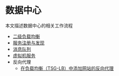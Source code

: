 # 数据中心
本文描述数据中心的相关工作流程

- [二级负载均衡](second-lb/README.md)
- [服务注册与发现](service-register/README.md)
- [消息队列](mq/README.md)
- [虚拟机服务](vm/README.md)
- 反向代理
	- [在负载均衡（TSG-LB）中添加网站的反向代理](lb/add-site-to-lb.md)

